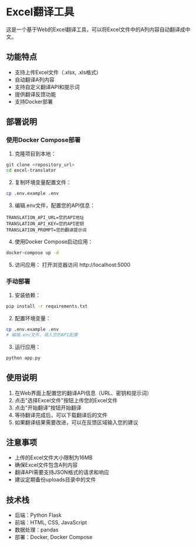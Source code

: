 # Excel翻译工具

这是一个基于Web的Excel翻译工具，可以将Excel文件中的A列内容自动翻译成中文。

## 功能特点

- 支持上传Excel文件（.xlsx, .xls格式）
- 自动翻译A列内容
- 支持自定义翻译API和提示词
- 提供翻译反馈功能
- 支持Docker部署

## 部署说明

### 使用Docker Compose部署

1. 克隆项目到本地：
```bash
git clone <repository_url>
cd excel-translator
```

2. 复制环境变量配置文件：
```bash
cp .env.example .env
```

3. 编辑.env文件，配置您的API信息：
```
TRANSLATION_API_URL=您的API地址
TRANSLATION_API_KEY=您的API密钥
TRANSLATION_PROMPT=您的翻译提示词
```

4. 使用Docker Compose启动应用：
```bash
docker-compose up -d
```

5. 访问应用：
打开浏览器访问 http://localhost:5000

### 手动部署

1. 安装依赖：
```bash
pip install -r requirements.txt
```

2. 配置环境变量：
```bash
cp .env.example .env
# 编辑.env文件，填入您的API配置
```

3. 运行应用：
```bash
python app.py
```

## 使用说明

1. 在Web界面上配置您的翻译API信息（URL、密钥和提示词）
2. 点击"选择Excel文件"按钮上传您的Excel文件
3. 点击"开始翻译"按钮开始翻译
4. 等待翻译完成后，可以下载翻译后的文件
5. 如果翻译结果需要改进，可以在反馈区域输入您的建议

## 注意事项

- 上传的Excel文件大小限制为16MB
- 确保Excel文件包含A列内容
- 翻译API需要支持JSON格式的请求和响应
- 建议定期备份uploads目录中的文件

## 技术栈

- 后端：Python Flask
- 前端：HTML, CSS, JavaScript
- 数据处理：pandas
- 部署：Docker, Docker Compose 
